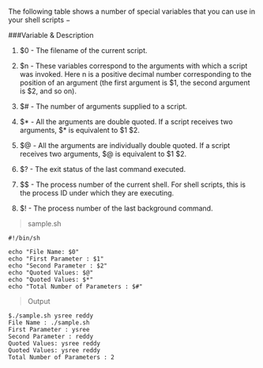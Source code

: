 The following table shows a number of special variables that you can use in your shell scripts −

###Variable & Description
1.  $0    - The filename of the current script.

1.  $n    - These variables correspond to the arguments with which a script was invoked. 
                Here n is a positive decimal number corresponding to the position of an argument 
                (the first argument is $1, the second argument is $2, and so on).

1.  $#    - The number of arguments supplied to a script.

1.  $*    - All the arguments are double quoted. If a script receives two arguments, $* is equivalent to $1 $2.

1.  $@    - All the arguments are individually double quoted. 
                If a script receives two arguments, $@ is equivalent to $1 $2.

1.  $?    - The exit status of the last command executed.

1.  $$    - The process number of the current shell. 
                For shell scripts, this is the process ID under which they are executing.

1.  $!    - The process number of the last background command.

> sample.sh
````
#!/bin/sh

echo "File Name: $0"
echo "First Parameter : $1"
echo "Second Parameter : $2"
echo "Quoted Values: $@"
echo "Quoted Values: $*"
echo "Total Number of Parameters : $#"
````

> Output
````
$./sample.sh ysree reddy
File Name : ./sample.sh
First Parameter : ysree
Second Parameter : reddy
Quoted Values: ysree reddy
Quoted Values: ysree reddy
Total Number of Parameters : 2
````
